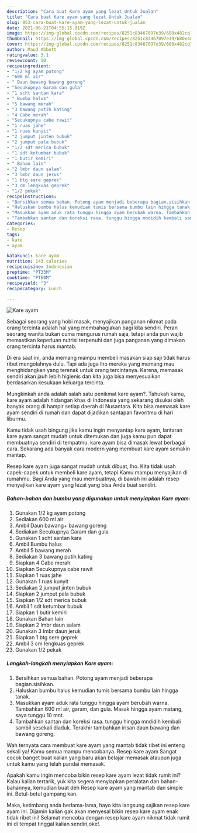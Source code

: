 ```yaml
---
description: "Cara buat Kare ayam yang lezat Untuk Jualan"
title: "Cara buat Kare ayam yang lezat Untuk Jualan"
slug: 953-cara-buat-kare-ayam-yang-lezat-untuk-jualan
date: 2021-06-21T04:55:15.919Z
image: https://img-global.cpcdn.com/recipes/8251c83467097e39/680x482cq70/kare-ayam-foto-resep-utama.jpg
thumbnail: https://img-global.cpcdn.com/recipes/8251c83467097e39/680x482cq70/kare-ayam-foto-resep-utama.jpg
cover: https://img-global.cpcdn.com/recipes/8251c83467097e39/680x482cq70/kare-ayam-foto-resep-utama.jpg
author: Maud Abbott
ratingvalue: 3.1
reviewcount: 10
recipeingredient:
- "1/2 kg ayam potong"
- "600 ml air"
- " Daun bawang bawang goreng"
- "Secukupnya Garam dan gula"
- "1 scht santan kara"
- " Bumbu halus"
- "5 bawang merah"
- "3 bawang putih kating"
- "4 Cabe merah"
- "Secukupnya cabe rawit"
- "1 ruas jahe"
- "1 ruas kunyit"
- "2 jumput jinten bubuk"
- "2 jumput pala bubuk"
- "1/2 sdt merica bubuk"
- "1 sdt ketumbar bubuk"
- "1 butir kemiri"
- " Bahan lain"
- "2 lmbr daun salam"
- "3 lmbr daun jeruk"
- "1 btg sere geprek"
- "3 cm lengkuas geprek"
- "1/2 pekak"
recipeinstructions:
- "Bersihkan semua bahan. Potong ayam menjadi beberapa bagian.sisihkan."
- "Haluskan bumbu halus kemudian tumis bersama bumbu lain hingga tanak."
- "Masukkan ayam aduk rata tunggu hingga ayam berubah warna. Tambahkan 600 ml air, garam, dan gula. Masak hingga ayam matang, saya tunggu 10 mnt."
- "Tambahkan santan dan koreksi rasa. tunggu hingga mndidih kembali sambil sesekali diaduk. Terakhir tambahkan irisan daun bawang dan bawang goreng."
categories:
- Resep
tags:
- kare
- ayam

katakunci: kare ayam 
nutrition: 143 calories
recipecuisine: Indonesian
preptime: "PT33M"
cooktime: "PT60M"
recipeyield: "3"
recipecategory: Lunch

---
```



![Kare ayam](https://img-global.cpcdn.com/recipes/8251c83467097e39/680x482cq70/kare-ayam-foto-resep-utama.jpg)

Sebagai seorang yang hobi masak, menyajikan panganan nikmat pada orang tercinta adalah hal yang membahagiakan bagi kita sendiri. Peran seorang  wanita bukan cuma mengurus rumah saja, tetapi anda pun wajib memastikan keperluan nutrisi terpenuhi dan juga panganan yang dimakan orang tercinta harus mantab.

Di era  saat ini, anda memang mampu membeli masakan siap saji tidak harus ribet mengolahnya dulu. Tapi ada juga lho mereka yang memang mau menghidangkan yang terenak untuk orang tercintanya. Karena, memasak sendiri akan jauh lebih higienis dan kita juga bisa menyesuaikan berdasarkan kesukaan keluarga tercinta. 



Mungkinkah anda adalah salah satu penikmat kare ayam?. Tahukah kamu, kare ayam adalah hidangan khas di Indonesia yang sekarang disukai oleh banyak orang di hampir setiap daerah di Nusantara. Kita bisa memasak kare ayam sendiri di rumah dan dapat dijadikan santapan favoritmu di hari liburmu.

Kamu tidak usah bingung jika kamu ingin menyantap kare ayam, lantaran kare ayam sangat mudah untuk ditemukan dan juga kamu pun dapat membuatnya sendiri di tempatmu. kare ayam bisa dimasak lewat berbagai cara. Sekarang ada banyak cara modern yang membuat kare ayam semakin mantap.

Resep kare ayam juga sangat mudah untuk dibuat, lho. Kita tidak usah capek-capek untuk membeli kare ayam, tetapi Kamu mampu menyajikan di rumahmu. Bagi Anda yang mau membuatnya, di bawah ini adalah resep menyajikan kare ayam yang lezat yang bisa Anda buat sendiri.

<!--inarticleads1-->

##### Bahan-bahan dan bumbu yang digunakan untuk menyiapkan Kare ayam:

1. Gunakan 1/2 kg ayam potong
1. Sediakan 600 ml air
1. Ambil  Daun bawang+ bawang goreng
1. Sediakan Secukupnya Garam dan gula
1. Gunakan 1 scht santan kara
1. Ambil  Bumbu halus
1. Ambil 5 bawang merah
1. Sediakan 3 bawang putih kating
1. Siapkan 4 Cabe merah
1. Siapkan Secukupnya cabe rawit
1. Siapkan 1 ruas jahe
1. Gunakan 1 ruas kunyit
1. Sediakan 2 jumput jinten bubuk
1. Siapkan 2 jumput pala bubuk
1. Siapkan 1/2 sdt merica bubuk
1. Ambil 1 sdt ketumbar bubuk
1. Siapkan 1 butir kemiri
1. Gunakan  Bahan lain
1. Siapkan 2 lmbr daun salam
1. Gunakan 3 lmbr daun jeruk
1. Siapkan 1 btg sere geprek
1. Ambil 3 cm lengkuas geprek
1. Gunakan 1/2 pekak




<!--inarticleads2-->

##### Langkah-langkah menyiapkan Kare ayam:

1. Bersihkan semua bahan. Potong ayam menjadi beberapa bagian.sisihkan.
1. Haluskan bumbu halus kemudian tumis bersama bumbu lain hingga tanak.
1. Masukkan ayam aduk rata tunggu hingga ayam berubah warna. Tambahkan 600 ml air, garam, dan gula. Masak hingga ayam matang, saya tunggu 10 mnt.
1. Tambahkan santan dan koreksi rasa. tunggu hingga mndidih kembali sambil sesekali diaduk. Terakhir tambahkan irisan daun bawang dan bawang goreng.




Wah ternyata cara membuat kare ayam yang mantab tidak ribet ini enteng sekali ya! Kamu semua mampu mencobanya. Resep kare ayam Sangat cocok banget buat kalian yang baru akan belajar memasak ataupun juga untuk kamu yang telah pandai memasak.

Apakah kamu ingin mencoba bikin resep kare ayam lezat tidak rumit ini? Kalau kalian tertarik, yuk kita segera menyiapkan peralatan dan bahan-bahannya, kemudian buat deh Resep kare ayam yang mantab dan simple ini. Betul-betul gampang kan. 

Maka, ketimbang anda berlama-lama, hayo kita langsung sajikan resep kare ayam ini. Dijamin kalian gak akan menyesal bikin resep kare ayam enak tidak ribet ini! Selamat mencoba dengan resep kare ayam nikmat tidak rumit ini di tempat tinggal kalian sendiri,oke!.

